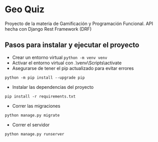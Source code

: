 # Geo Quiz
Proyecto de la materia de Gamificación y Programación Funcional. API hecha con Django Rest Framework (DRF)

## Pasos para instalar y ejecutar el proyecto
- Crear un entorno virtual 
`python -m venv venv`
- Activar el entorno virtual con .\venv\Scripts\activate
- Asegurarse de tener el pip actualizado para evitar errores
```
python -m pip install --upgrade pip
```
- Instalar las dependencias del proyecto
```
pip install -r requirements.txt
```
- Correr las migraciones
```
python manage.py migrate
```
- Correr el servidor 
```
python manage.py runserver
```
